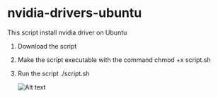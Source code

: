 # nvidia-drivers-ubuntu
This script install nvidia driver on Ubuntu

1. Download the script
2. Make the script executable with the command
   chmod +x script.sh
3. Run the script
   ./script.sh

   ![Alt text](/nvidia-drivers-ubuntu/script.png)
